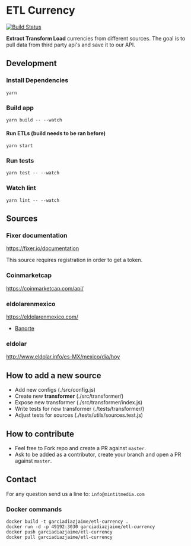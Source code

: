 # ETL Currency

[![Build Status](https://travis-ci.org/garciadiazjaime/etl-currency.svg)](https://travis-ci.org/garciadiazjaime/etl-currency)

**Extract Transform Load** currencies from different sources.
The goal is to pull data from third party api's and save it to our API.

Development
----

###  Install Dependencies

`yarn`

### Build app

`yarn build -- --watch`

#### Run ETLs (build needs to be ran before)

`yarn start`

### Run tests
`yarn test -- --watch`

### Watch lint
`yarn lint -- --watch`


Sources
----

### Fixer documentation
https://fixer.io/documentation

This source requires registration in order to get a token.

### Coinmarketcap
https://coinmarketcap.com/api/

### eldolarenmexico
https://eldolarenmexico.com/
- [Banorte](goo.gl/UaTgzD)

### eldolar
http://www.eldolar.info/es-MX/mexico/dia/hoy


How to add a new source
----

- Add new configs (./src/config.js)
- Create new **transformer** (./src/transformer/)
- Expose new transformer (./src/transformer/index.js)
- Write tests for new transformer (./tests/transformer/)
- Adjust tests for sources (./tests/utils/sources.test.js)

How to contribute
----
- Feel free to Fork repo and create a PR against `master`.
- Ask to be added as a contributor, create your branch and open a PR against `master`.

Contact
----
For any question send us a line to: `info@mintitmedia.com`

### Docker commands

```
docker build -t garciadiazjaime/etl-currency .
docker run -d -p 49192:3030 garciadiazjaime/etl-currency
docker push garciadiazjaime/etl-currency
docker pull garciadiazjaime/etl-currency
```
